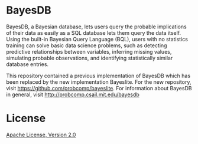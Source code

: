 BayesDB
=======

BayesDB, a Bayesian database, lets users query the probable
implications of their data as easily as a SQL database lets them query
the data itself. Using the built-in Bayesian Query Language (BQL),
users with no statistics training can solve basic data science
problems, such as detecting predictive relationships between
variables, inferring missing values, simulating probable observations,
and identifying statistically similar database entries.

This repository contained a previous implementation of BayesDB which
has been replaced by the new implementation Bayeslite. For the new
repository, visit https://github.com/probcomp/bayeslite. For
information about BayesDB in general, visit
http://probcomp.csail.mit.edu/bayesdb

# License

[Apache License, Version 2.0](https://github.com/probcomp/bayesdb/blob/master/LICENSE)
